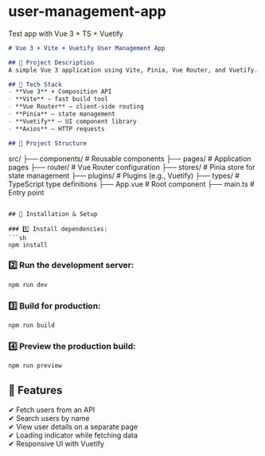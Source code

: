 # user-management-app
Test app with Vue 3 + TS + Vuetify

```md
# Vue 3 + Vite + Vuetify User Management App

## 📌 Project Description
A simple Vue 3 application using Vite, Pinia, Vue Router, and Vuetify. It allows users to fetch and display a list of users from the [JSONPlaceholder](https://jsonplaceholder.typicode.com/users) API and view detailed user information.

## 🚀 Tech Stack
- **Vue 3** + Composition API
- **Vite** — fast build tool
- **Vue Router** — client-side routing
- **Pinia** — state management
- **Vuetify** — UI component library
- **Axios** — HTTP requests

## 📂 Project Structure
```
src/
 ├── components/      # Reusable components
 ├── pages/           # Application pages
 ├── router/          # Vue Router configuration
 ├── stores/          # Pinia store for state management
 ├── plugins/         # Plugins (e.g., Vuetify)
 ├── types/           # TypeScript type definitions
 ├── App.vue          # Root component
 ├── main.ts          # Entry point
```

## 🔧 Installation & Setup

### 1️⃣ Install dependencies:
```sh
npm install
```

### 2️⃣ Run the development server:
```sh
npm run dev
```

### 3️⃣ Build for production:
```sh
npm run build
```

### 4️⃣ Preview the production build:
```sh
npm run preview
```

## 📌 Features
✔ Fetch users from an API  
✔ Search users by name  
✔ View user details on a separate page  
✔ Loading indicator while fetching data  
✔ Responsive UI with Vuetify  
